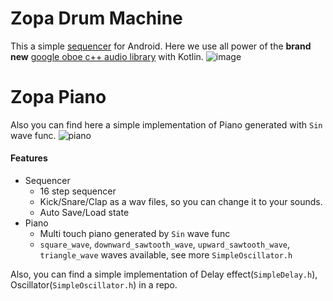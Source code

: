 # Zopa Drum Machine
This a simple [sequencer](https://en.wikipedia.org/wiki/Music_sequencer) for Android. Here we use all power of the **brand new** [google oboe c++ audio library](https://github.com/google/oboe) with Kotlin.
![image](https://i.imgur.com/6anttIk.png)

# Zopa Piano
Also you can find here a simple implementation of Piano generated with `Sin` wave func.
![piano](https://i.imgur.com/5PexIr4.png)

#### Features
- Sequencer
    - 16 step sequencer
    - Kick/Snare/Clap as a wav files, so you can change it to your sounds.
    - Auto Save/Load state
- Piano
    - Multi touch piano generated by `Sin` wave func
    - `square_wave`, `downward_sawtooth_wave`, `upward_sawtooth_wave`, `triangle_wave` waves available, see more `SimpleOscillator.h` 

Also, you can find a simple implementation of Delay effect(`SimpleDelay.h`), Oscillator(`SimpleOscillator.h`) in a repo.
